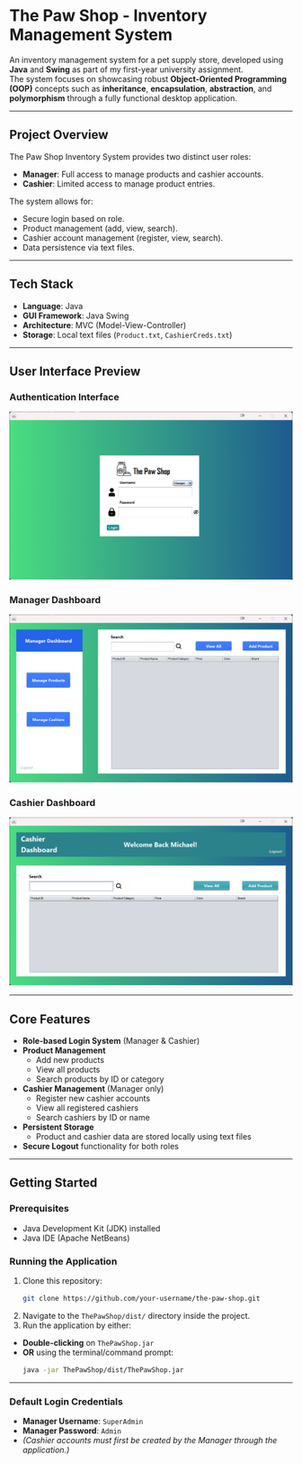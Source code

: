 # The Paw Shop - Inventory Management System

An inventory management system for a pet supply store, developed using **Java** and **Swing** as part of my first-year university assignment.  
The system focuses on showcasing robust **Object-Oriented Programming (OOP)** concepts such as **inheritance**, **encapsulation**, **abstraction**, and **polymorphism** through a fully functional desktop application.

---

## Project Overview

The Paw Shop Inventory System provides two distinct user roles:

- **Manager**: Full access to manage products and cashier accounts.
- **Cashier**: Limited access to manage product entries.

The system allows for:

- Secure login based on role.
- Product management (add, view, search).
- Cashier account management (register, view, search).
- Data persistence via text files.

---

## Tech Stack

- **Language**: Java
- **GUI Framework**: Java Swing
- **Architecture**: MVC (Model-View-Controller)
- **Storage**: Local text files (`Product.txt`, `CashierCreds.txt`)

---

## User Interface Preview

### Authentication Interface

![Authentication Interface](screenshots/UI.png)

### Manager Dashboard

![Manager Dashboard](screenshots/manager_dashboard.png)

### Cashier Dashboard

![Cashier Dashboard](screenshots/cashier_dashboard.png)

---

## Core Features

- **Role-based Login System** (Manager & Cashier)
- **Product Management**
  - Add new products
  - View all products
  - Search products by ID or category
- **Cashier Management** (Manager only)
  - Register new cashier accounts
  - View all registered cashiers
  - Search cashiers by ID or name
- **Persistent Storage**
  - Product and cashier data are stored locally using text files
- **Secure Logout** functionality for both roles

---

## Getting Started

### Prerequisites

- Java Development Kit (JDK) installed
- Java IDE (Apache NetBeans)

### Running the Application

1. Clone this repository:
   ```bash
   git clone https://github.com/your-username/the-paw-shop.git
   ```
2. Navigate to the `ThePawShop/dist/` directory inside the project.
3. Run the application by either:

- **Double-clicking** on `ThePawShop.jar`
- **OR** using the terminal/command prompt:
  ```bash
  java -jar ThePawShop/dist/ThePawShop.jar
  ```

---

### Default Login Credentials

- **Manager Username**: `SuperAdmin`
- **Manager Password**: `Admin`
- _(Cashier accounts must first be created by the Manager through the application.)_